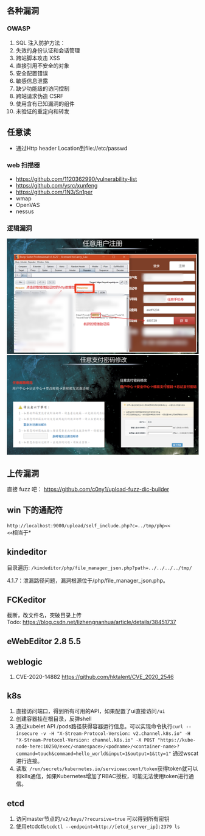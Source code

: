 ## 各种漏洞

### OWASP

1. SQL 注入防护方法：
2. 失效的身份认证和会话管理
3. 跨站脚本攻击 XSS
4. 直接引用不安全的对象
5. 安全配置错误
6. 敏感信息泄露
7. 缺少功能级的访问控制
8. 跨站请求伪造 CSRF
9. 使用含有已知漏洞的组件
10. 未验证的重定向和转发

## 任意读
- 通过Http header Location到file://etc/passwd
### web 扫描器

- https://github.com/1120362990/vulnerability-list
- https://github.com/ysrc/xunfeng
- https://github.com/1N3/Sn1per
- wmap
- OpenVAS
- nessus

### 逻辑漏洞

![任意用户注册](4%20各种漏洞/2018-02-06-13-27-00.png)
![任意支付密码修改](4%20各种漏洞/2018-02-06-13-29-30.png)

## 上传漏洞

直接 fuzz 吧： https://github.com/c0ny1/upload-fuzz-dic-builder

## win 下的通配符

`http://localhost:9000/upload/self_include.php?c=../tmp/php<<`  
`<<`相当于\*

## kindeditor

目录遍历: `/kindeditor/php/file_manager_json.php?path=../../../../tmp/`

4.1.7：泄漏路径问题，漏洞根源位于/php/file_manager_json.php。

## FCKeditor

截断，改文件名，突破目录上传  
Todo:
https://blog.csdn.net/lizhengnanhua/article/details/38451737

## eWebEditor 2.8 5.5

## weblogic
1. CVE-2020-14882
https://github.com/hktalent/CVE_2020_2546

## k8s
1. 直接访问端口，得到所有可用的API，如果配置了ui直接访问`/ui`
2. 创建容器挂在根目录，反弹shell
3. 通过kubelet API /pods路径获得容器运行信息。可以实现命令执行`curl --insecure -v -H "X-Stream-Protocol-Version: v2.channel.k8s.io" -H "X-Stream-Protocol-Version: channel.k8s.io" -X POST "https://kube-node-here:10250/exec/<namespace>/<podname>/<container-name>?command=touch&command=hello_world&input=1&output=1&tty=1"` 通过wscat进行连接。
4. 读取` /run/secrets/kubernetes.io/serviceaccount/token`获得token就可以和k8s通信，如果Kubernetes增加了RBAC授权，可能无法使用token进行通信。

## etcd
1. 访问master节点的`/v2/keys/?recursive=true` 可以得到所有密钥
2. 使用etcdctl`etcdctl --endpoint=http://[etcd_server_ip]:2379 ls`
